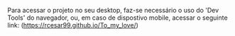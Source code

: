 Para acessar o projeto no seu desktop, faz-se necessário o uso do 'Dev Tools' do navegador, ou, em caso de dispostivo mobile, acessar o seguinte link:
(https://rcesar99.github.io/To_my_love/)
